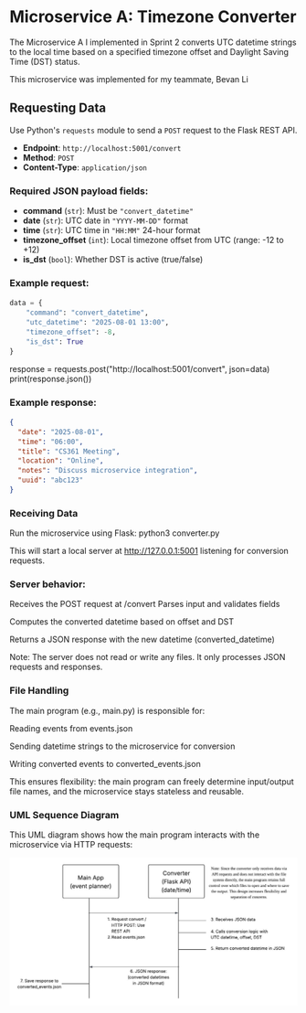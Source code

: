 # Microservice A: Timezone Converter

The Microservice A I implemented in Sprint 2 converts UTC datetime strings to the local time based on a specified timezone offset and Daylight Saving Time (DST) status.

This microservice was implemented for my teammate, Bevan Li

## Requesting Data

Use Python's `requests` module to send a `POST` request to the Flask REST API.

- **Endpoint**: `http://localhost:5001/convert`
- **Method**: `POST`
- **Content-Type**: `application/json`

### Required JSON payload fields:

- **command** (`str`): Must be `"convert_datetime"`
- **date** (`str`): UTC date in `"YYYY-MM-DD"` format
- **time** (`str`): UTC time in `"HH:MM"` 24-hour format
- **timezone_offset** (`int`): Local timezone offset from UTC (range: -12 to +12)
- **is_dst** (`bool`): Whether DST is active (true/false)

### Example request:
```python
data = {
    "command": "convert_datetime",
    "utc_datetime": "2025-08-01 13:00",
    "timezone_offset": -8,
    "is_dst": True
}
```

response = requests.post("http://localhost:5001/convert", json=data)
print(response.json())

### Example response:
```json
{
  "date": "2025-08-01",
  "time": "06:00",
  "title": "CS361 Meeting",
  "location": "Online",
  "notes": "Discuss microservice integration",
  "uuid": "abc123"
}
```
### Receiving Data
Run the microservice using Flask:
python3 converter.py

This will start a local server at http://127.0.0.1:5001 listening for conversion requests.

### Server behavior:
Receives the POST request at /convert
Parses input and validates fields

Computes the converted datetime based on offset and DST

Returns a JSON response with the new datetime (converted_datetime)

Note: The server does not read or write any files. It only processes JSON requests and responses.

### File Handling
The main program (e.g., main.py) is responsible for:

Reading events from events.json

Sending datetime strings to the microservice for conversion

Writing converted events to converted_events.json

This ensures flexibility: the main program can freely determine input/output file names, and the microservice stays stateless and reusable.

### UML Sequence Diagram
This UML diagram shows how the main program interacts with the microservice via HTTP requests:

<img src="https://github.com/Sumin-N-Jin/CS361-A8-MicroserviceA/blob/main/CS361-A8-UML.jpeg?raw=true" alt="UML Sequence Diagram" width="1000"/>

